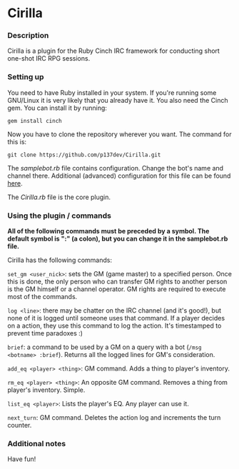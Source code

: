 # Cirilla

### Description
Cirilla is a plugin for the Ruby Cinch IRC framework for conducting short one-shot IRC RPG sessions.

### Setting up
You need to have Ruby installed in your system. If you're running some GNU/Linux it is very likely that you already have it.
You also need the Cinch gem. You can install it by running:

`gem install cinch`

Now you have to clone the repository wherever you want. The command for this is:

`git clone https://github.com/p137dev/Cirilla.git`

The *samplebot.rb* file contains configuration. Change the bot's name and channel there. Additional (advanced) configuration for this file can be found [here](https://github.com/cinchrb/cinch/blob/master/docs/bot_options.md).

The *Cirilla.rb* file is the core plugin.

### Using the plugin / commands

**All of the following commands must be preceded by a symbol. The default symbol is ":" (a colon), but you can change it in the samplebot.rb file.**

Cirilla has the following commands:

`set_gm <user_nick>`: sets the GM (game master) to a specified person. Once this is done, the only person who can transfer GM rights to another person is the GM himself or a channel operator. GM rights are required to execute most of the commands.

`log <line>`: there may be chatter on the IRC channel (and it's good!), but none of it is logged until someone uses that command. If a player decides on a action, they use this command to log the action. It's timestamped to prevent time paradoxes :)

`brief`: a command to be used by a GM on a query with a bot (`/msg <botname> :brief`). Returns all the logged lines for GM's consideration. 

`add_eq <player> <thing>`: GM command. Adds a thing to player's inventory.

`rm_eq <player> <thing>`: An opposite GM command. Removes a thing from player's inventory. Simple.

`list_eq <player>`: Lists the player's EQ. Any player can use it.

`next_turn`: GM command. Deletes the action log and increments the turn counter.

### Additional notes

Have fun!


